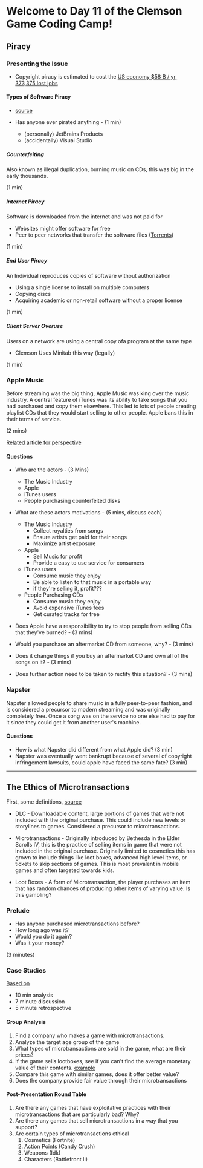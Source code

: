 
# Welcome to Day 11 of the Clemson Game Coding Camp!

## Piracy

### Presenting the Issue
- Copyright piracy is estimated to cost the [US economy $58 B / yr, 373,375 lost jobs](https://www.ipi.org/ipi_issues/detail/the-true-cost-of-copyright-industry-piracy-to-the-us-economy#:~:text=In%20this%20study%2C%20the%20total,billion%20in%20lost%20tax%20revenues.)

#### Types of Software Piracy
- [source](https://www.nortonlifelock.com/us/en/legal/anti-piracy/types-piracy/)


- Has anyone ever pirated anything - (1 min)
  - (personally) JetBrains Products
  - (accidentally) Visual Studio

##### Counterfeiting
Also known as illegal duplication, burning music on CDs, this was big in the early thousands.

(1 min)

##### Internet Piracy
Software is downloaded from the internet and was not paid for
- Websites might offer software for free
- Peer to peer networks that transfer the software files ([Torrents](https://www.cloudwards.net/what-is-torrenting/))

(1 min)

##### End User Piracy
An Individual reproduces copies of software without authorization
- Using a single license to install on multiple computers
- Copying discs
- Acquiring academic or non-retail software without a proper license

(1 min)

##### Client Server Overuse
Users on a network are using a central copy ofa program at the same type
- Clemson Uses Minitab this way (legally)

(1 min)




### Apple Music

Before streaming was the big thing, Apple Music was king over the music industry. A central feature of iTunes was its ability to take songs that you had purchased and copy them elsewhere. This led to lots of people creating playlist CDs that they would start selling to other people. Apple bans this in their terms of service.

(2 mins)

[Related article for perspective](https://ritholtz.com/2005/10/drm-crippled-cd-a-bizarre-tale-in-4-parts/)

#### Questions
- Who are the actors - (3 Mins)
  - The Music Industry
  - Apple
  - iTunes users
  - People purchasing counterfeited disks
- What are these actors motivations - (5 mins, discuss each)
  - The Music Industry
    - Collect royalties from songs
    - Ensure artists get paid for their songs
    - Maximize artist exposure
  - Apple
    - Sell Music for profit
    - Provide a easy to use service for consumers
  - iTunes users
    - Consume music they enjoy
    - Be able to listen to that music in a portable way
    - if they're selling it, profit???
  - People Purchasing CDs
    - Consume music they enjoy
    - Avoid expensive iTunes fees
    - Get curated tracks for free
  
- Does Apple have a responsibility to try to stop people from selling CDs that they've burned? - (3 mins)
- Would you purchase an aftermarket CD from someone, why? - (3 mins)
- Does it change things if you buy an aftermarket CD and own all of the songs on it? - (3 mins)

- Does further action need to be taken to rectify this situation? - (3 mins)

### Napster

Napster allowed people to share music in a fully peer-to-peer fashion, and is considered a precursor to modern streaming and was originally completely free. Once a song was on the service no one else had to pay for it since they could get it from another user's machine.

#### Questions

- How is what Napster did different from what Apple did? (3 min)
- Napster was eventually went bankrupt because of several of copyright infringement lawsuits, could apple have faced the same fate? (3 min)

---

## The Ethics of Microtransactions

First, some definitions, [source](https://variety.com/2017/gaming/features/what-is-a-loot-box-1203047991/)

- DLC - Downloadable content, large portions of games that were not included with the original purchase. This could include new levels or storylines to games. Considered a precursor to microtransactions.

- Microtransactions - Originally introduced by Bethesda in the Elder Scrolls IV, this is the practice of selling items in game that were not included in the original purchase. Originally limited to cosmetics this has grown to include things like loot boxes, advanced high level items, or tickets to skip sections of games. This is most prevalent in mobile games and often targeted towards kids.

- Loot Boxes - A form of Microtransaction, the player purchases an item that has random chances of producing other items of varying value. Is this gambling?

### Prelude

- Has anyone purchased microtransactions before?
- How long ago was it?
- Would you do it again?
- Was it your money?

(3 minutes)

### Case Studies

[Based on](https://andrewbegel.com/info461/activities/situating-software-organizations.html)

- 10 min analysis
- 7 minute discussion
- 5 minute retrospective

#### Group Analysis

1. Find a company who makes a game with microtransactions.
2. Analyze the target age group of the game
3. What types of microtransactions are sold in the game, what are their prices?
4. If the game sells lootboxes, see if you can't find the average monetary value of their contents. [example](https://www.polygon.com/2016/5/26/11785084/overwatch-loot-system-guide)
5. Compare this game with similar games, does it offer better value?
6. Does the company provide fair value through their microtransactions

#### Post-Presentation Round Table

1. Are there any games that have exploitative practices with their microtransactions that are particularly bad? Why?
2. Are there any games that sell microtransactions in a way that you support?
3. Are certain types of microtransactions ethical
    1. Cosmetics (Fortnite)
    2. Action Points (Candy Crush)
    3. Weapons (Idk)
    4. Characters (Battlefront II)